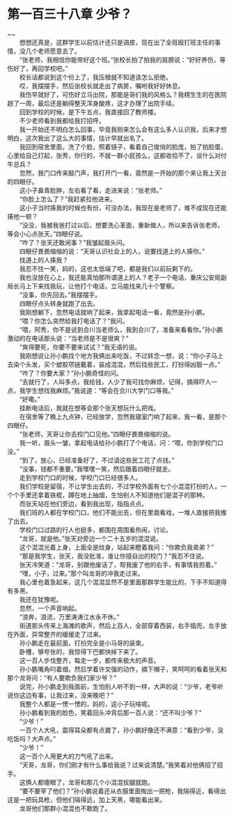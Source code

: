 # 第一百三十八章 少爷？

~~
            <br>　　想想还真是，这群学生以前估计还只是调皮，现在出了全班殴打班主任的事情，没几个老师愿意去了。<br>　　“张老师，我相信你能带好这个班。”张校长拍了拍我的肩膀说：“好好养伤，等伤好了，再回学校吧。”<br>　　校长话都说到这个份上了，我压根就不知道该怎么拒绝。<br>　　哎，我摆摆手，然后张校长就走出了病房，嘱咐我好好休息。<br>　　我伤早就好了，可伤好立马出院，那能是哥们我的风格么？我楞生生的在医院趟了一周，最后还是躺得整天浑身酸疼，这才办理了出院手续。<br>　　回到学校的时候，是下午五点，我直接回了教师楼。<br>　　不少老师看到我都给我打招呼。<br>　　我一开始还不明白怎么回事，毕竟我刚来怎么会有这么多人认识我，后来才想明白，这次我出了这么大的事情，估计早就出名了。<br>　　我回到宿舍里面，洗了个脸，照着镜子，看着自己俊俏的脸庞，拍了拍脸蛋，心里给自己打起，张秀，你行的，不就一群小屁孩么，这都收拾不了，谈什么对付牛总兵？<br>　　忽然，我门口传来敲门声，我打开门一看，竟然是一开始的那个来让我上天台的四眼仔。<br>　　这小子鼻青脸肿，左右看了看，走进来说：“张老师。”<br>　　“你脸上怎么了？”我赶紧拉他进来。<br>　　这小子当时揍我的时候也有份，可没办法，我现在是老师了，难不成现在还能揍他一顿？<br>　　“没没，我被我爸打过以后，想要洗心革面，重新做人，所以来告诉张老师，等会小心点张天。”四眼仔说。<br>　　“咋了？张天还敢闹事？”我皱起眉头问。<br>　　四眼仔畏畏缩缩的说：“天哥认识社会上的人，说要找道上的人揍你。”<br>　　找道上的人揍我？<br>　　我忍不住一笑，妈的，这也太低端了吧，都是我们以前玩剩下的。<br>　　我也没放在心上，我还能真怕那所谓道上的人？老子一个电话，重庆公安局副局长马上下来找我玩，让他打个电话，立马能找来几十个警察。<br>　　“没事，你先回去。”我摆摆手。<br>　　四眼仔点头转身就跑了出去。<br>　　我刚想躺下，忽然电话就响了起来，我拿起电话一看，竟然是孙小鹏。<br>　　“喂？你怎么突然给我打电话了？”我问。<br>　　“喂，阿秀，你不是说到合川当老师么，我到合川了，准备来看看你。”孙小鹏激动的在电话那头说：“当老师是不是很爽？”<br>　　“爽得要死，你要不要来试试？”我无语的说。<br>　　我刚想说让孙小鹏找个地方我俩出来吃饭，不过转念一想，说：“你小子马上去染个头发，买个塑胶项链戴着，装成混混，然后找些民工，打扮得凶狠一点。”<br>　　“咋了？你要大家？”孙小鹏奇怪的问。<br>　　“去就行了，人叫多点，我给钱，人少了我可找你麻烦，记得，搞得吓人一点，我学生想找我麻烦。”我说道：“等会在合川大学门口等我。”<br>　　“好嘞。”<br>　　挂断电话后，我就在想等会那个张天想玩什么把戏。<br>　　在宿舍等了晚上九点钟，已经放学，忽然我寝室门响了起来，我一看，是那个四眼仔。<br>　　“张老师，天哥让你去校门口见他。”四眼仔畏畏缩缩的说。<br>　　我一听，眉头一皱，拿起电话给孙小鹏打了个电话，问：“喂，你到学校门口没。”<br>　　“到了，放心，已经准备好了，不过请这些民工花了点钱。”<br>　　“没事，钱都不重要。”我嘿嘿一笑，然后跟着四眼仔就走。<br>　　走到学校门口的时候，学校门口已经很多人。<br>　　我们学校是留宿，不让学生出去的，不过学校外面有七个小混混打扮的人，一个个手里还拿着铁棍，蹲在地上抽烟，生怕别人不知道他们是混子的那种。<br>　　而张天站在他们旁边，看到我出现，指指点点。<br>　　我们班的人都在学校门口，他们不能出去，但在里面看戏，一堆人直接把我推了出去。<br>　　学校门口过路的行人也挺多，都围在周围看热闹，讨论。<br>　　“龙哥，就是他。”张天对旁边一个二十五岁的混混说。<br>　　这个混混光着上身，上面全是纹身，站起来瞪着我问：“你欺负我弟弟？”<br>　　“那是我学生，张天，我没批准，谁让你擅自出的校门？”我忍不住说。<br>　　张天冷笑道：“龙哥，别跟他废话了，帮我废了他的右手，有事情我担着。”<br>　　“嘿，小子，过来。”那个叫龙哥的冲我走过来。<br>　　我心里也着急起来，这几个混混显然不是里面那群学生能比的，下手不知道得有多黑。<br>　　我还在犹豫呢。<br>　　忽然，一个声音响起。<br>　　“浪奔，浪流，万里涛涛江水永不休。”<br>　　街道那头传来上海滩的歌声，然后上百人，全部穿着西装，右手插兜，左手放在外面，异常整齐的缓缓走了过来。<br>　　孙小鹏走在最前面，打扮完全是小马哥的装束。<br>　　卧槽，够夸张的，我惊得下巴都快掉下来了。<br>　　这一百人步伐整齐，每走一步，都传来极大的声音。<br>　　孙小鹏嘴角叼着烟，然后学着许文强的动作，摘下帽子，笑呵呵的看着张天和那个龙哥问：“有人要欺负我们家少爷？”<br>　　说完，孙小鹏走到我面前，生怕别人听不到一样，大声的说：“少爷，老爷听说你这边有事，让我过来，没来晚吧？”<br>　　我整个人都是一愣一愣的，妈的，这小子玩啥呢。<br>　　孙小鹏看到我的脸色，笑着回头冲背后那一百人说：“还不叫少爷？”<br>　　“少爷！”<br>　　一百个人大吼，震得耳朵都有点聋了，孙小鹏好像还不满意：“看到少爷，没吃饭吗？大声点。”<br>　　“少爷！”<br>　　这一百个人用更大的力气吼了出来。<br>　　“天哥，龙哥，你们刚才有什么事给我说？过来说清楚。”我笑着对他俩招了招手。<br>　　这俩人都傻眼了，龙哥和那几个小混混拔腿就跑。<br>　　“要不要宰了他们？”孙小鹏说着还从衣服里面掏出一把枪，我隔得近，看得出这是一把玩具枪，但他们隔得远，加上天黑，哪能看出来。<br>　　龙哥他们那群小混混也不敢跑了。<br>
	